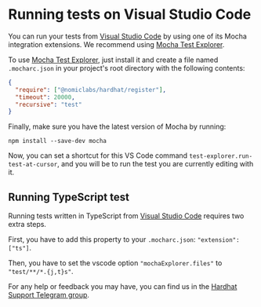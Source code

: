 # Running tests on Visual Studio Code

You can run your tests from [Visual Studio Code](https://code.visualstudio.com)
by using one of its Mocha integration extensions. We recommend using [Mocha Test Explorer](https://marketplace.visualstudio.com/items?itemName=hbenl.vscode-mocha-test-adapter).

To use [Mocha Test Explorer](https://marketplace.visualstudio.com/items?itemName=hbenl.vscode-mocha-test-adapter), just
install it and create a file named `.mocharc.json` in your project's root directory with the following contents:

```json
{
  "require": ["@nomiclabs/hardhat/register"],
  "timeout": 20000,
  "recursive": "test"
}
```

Finally, make sure you have the latest version of Mocha by running:

```
npm install --save-dev mocha
```

Now, you can set a shortcut for this VS Code command `test-explorer.run-test-at-cursor`, and you
will be to run the test you are currently editing with it.

## Running TypeScript test

Running tests written in TypeScript from [Visual Studio Code](https://code.visualstudio.com) requires two extra steps.

First, you have to add this property to your `.mocharc.json`: `"extension": ["ts"]`.

Then, you have to set the vscode option `"mochaExplorer.files"` to `"test/**/*.{j,t}s"`.

For any help or feedback you may have, you can find us in the [Hardhat Support Telegram group](http://t.me/HardhatSupport).
